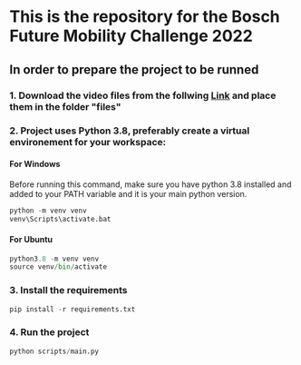 # This is the repository for the Bosch Future Mobility Challenge 2022

## In order to prepare the project to be runned

### 1. Download the video files from the follwing [Link](https://drive.google.com/drive/folders/1RQziPcPgrpaDIH4r55o07M_YF2KlxJWh?usp=sharing) and place them in the folder "files"

### 2. Project uses Python 3.8, preferably create a virtual environement for your workspace:

#### For Windows
Before running this command, make sure you have python 3.8 installed and added to your PATH variable and it is your main python version.
```python
python -m venv venv
venv\Scripts\activate.bat 
```

#### For Ubuntu
```python
python3.8 -m venv venv
source venv/bin/activate
```

### 3. Install the requirements

```python
pip install -r requirements.txt
```

### 4. Run the project

```python
python scripts/main.py
```
